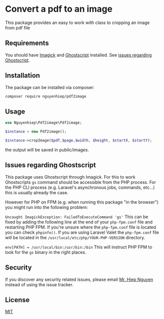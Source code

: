 # Convert a pdf to an image

This package provides an easy to work with class to cropping an image from pdf file

## Requirements
You should have [Imagick](http://php.net/manual/en/imagick.setresolution.php) and [Ghostscript](http://www.ghostscript.com/) installed. See [issues regarding Ghostscript](https://github.com/nguyenhiepvan/pdf2image#issues-regarding-ghostscript).
## Installation

The package can be installed via composer:

```bash
composer require nguyenhiep/pdf2image
```

## Usage

```php
use Nguyenhiep\Pdf2image\Pdf2image;

$instance = new Pdf2image();

$instance->cropImage($pdf,$page,$width, $height, $startX, $startY);
```
the output will be saved in public/images.

## Issues regarding Ghostscript
This package uses Ghostscript through Imagick. For this to work Ghostscripts ```gs``` command should be accessible from the PHP process. For the PHP CLI process (e.g. Laravel's asynchronous jobs, commands, etc...) this is usually already the case.

However for PHP on FPM (e.g. when running this package "in the browser") you might run into the following problem:

```Uncaught ImagickException: FailedToExecuteCommand 'gs'```
This can be fixed by adding the following line at the end of your ```php-fpm.conf``` file and restarting PHP FPM. If you're unsure where the ```php-fpm.conf``` file is located you can check ```phpinfo()```. If you are using Laravel Valet the ```php-fpm.conf``` file will be located in the ```/usr/local/etc/php/YOUR-PHP-VERSION``` directory.

```env[PATH] = /usr/local/bin:/usr/bin:/bin```
This will instruct PHP FPM to look for the ```gs``` binary in the right places.
## Security
If you discover any security related issues, please email [Mr. Hiep Nguyen](mailto:nguyenhiepvan.bka@gmail.com?subject=[GitHub]%20Problem%20with%20p) instead of using the issue tracker.
## License
[MIT](https://choosealicense.com/licenses/mit/)
